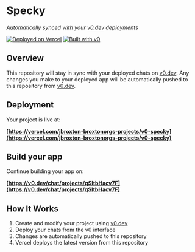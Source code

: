 # Specky

*Automatically synced with your [v0.dev](https://v0.dev) deployments*

[![Deployed on Vercel](https://img.shields.io/badge/Deployed%20on-Vercel-black?style=for-the-badge&logo=vercel)](https://vercel.com/jbroxton-broxtonorgs-projects/v0-specky)
[![Built with v0](https://img.shields.io/badge/Built%20with-v0.dev-black?style=for-the-badge)](https://v0.dev/chat/projects/qSltbHacv7F)

## Overview

This repository will stay in sync with your deployed chats on [v0.dev](https://v0.dev).
Any changes you make to your deployed app will be automatically pushed to this repository from [v0.dev](https://v0.dev).

## Deployment

Your project is live at:

**[https://vercel.com/jbroxton-broxtonorgs-projects/v0-specky](https://vercel.com/jbroxton-broxtonorgs-projects/v0-specky)**

## Build your app

Continue building your app on:

**[https://v0.dev/chat/projects/qSltbHacv7F](https://v0.dev/chat/projects/qSltbHacv7F)**

## How It Works

1. Create and modify your project using [v0.dev](https://v0.dev)
2. Deploy your chats from the v0 interface
3. Changes are automatically pushed to this repository
4. Vercel deploys the latest version from this repository